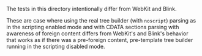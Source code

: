 The tests in this directory intentionally differ from WebKit and Blink.

These are case where using the real tree builder (with `noscript`) parsing
as in the scripting enabled mode and with CDATA sections parsing with
awareness of foreign content differs from WebKit's and Blink's behavior
that works as if there was a pre-foreign content, pre-template tree builder
running in the scripting disabled mode.
